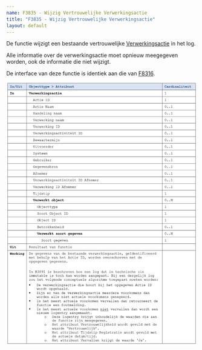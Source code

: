 ```yaml
---
name: F3835 - Wijzig Vertrouwelijke Verwerkingsactie
title: "F3835 - Wijzig Vertrouwelijke Verwerkingsactie"
layout: default
---
```

De functie wijzigt een bestaande vertrouwelijke [Verwerkingsactie](../../../gegevenswoordenboek/objecttypen/Verwerkingsactie.md) in het log. 

Alle informatie over de verwerkingsactie moet opnieuw meegegeven worden, ook de informatie die niet wijzigt.

De interface van deze functie is identiek aan die van [F8316](./8316.md).

<img src="./_assets/3835_1.png" alt="" width="700"/>
